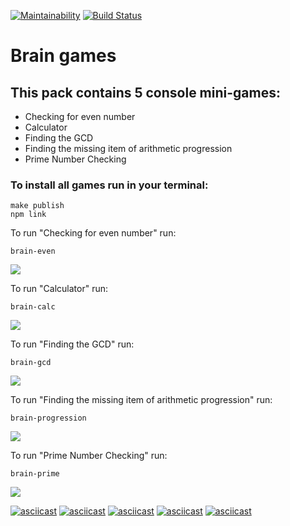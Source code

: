 [![Maintainability](https://api.codeclimate.com/v1/badges/c473c8834d30a4e5633b/maintainability)](https://codeclimate.com/github/irkinwork/project-lvl1-s508/maintainability) [![Build Status](https://travis-ci.org/irkinwork/project-lvl1-s508.svg?branch=master)](https://travis-ci.org/irkinwork/project-lvl1-s508)

# Brain games

## This pack contains 5 console mini-games: 

* Checking for even number
* Calculator
* Finding the GCD
* Finding the missing item of arithmetic progression
* Prime Number Checking

### To install all games run in your terminal:

```
make publish
npm link
````
To run "Checking for even number" run:
```
brain-even
```

![](https://irkinwork.github.io/project-lvl1-s508/even.svg)

To run "Calculator" run:
```
brain-calc
```
![](https://irkinwork.github.io/project-lvl1-s508/calc.svg)

To run "Finding the GCD" run:
```
brain-gcd
```
![](https://irkinwork.github.io/project-lvl1-s508/prime.svg)

To run "Finding the missing item of arithmetic progression" run:
```
brain-progression
```
![](https://irkinwork.github.io/project-lvl1-s508/gcd.svg)

To run "Prime Number Checking" run:
```
brain-prime
```
![](https://irkinwork.github.io/project-lvl1-s508/prog.svg)

[![asciicast](https://asciinema.org/a/eCehUEyUgjdRG5damlCpStMbZ.svg)](https://asciinema.org/a/eCehUEyUgjdRG5damlCpStMbZ)
[![asciicast](https://asciinema.org/a/oVb1kkEwDe0w1pLm70lBNFJ4J.svg)](https://asciinema.org/a/oVb1kkEwDe0w1pLm70lBNFJ4J)
[![asciicast](https://asciinema.org/a/87mt141YsrJ5wxTznveVf3KZ5.svg)](https://asciinema.org/a/87mt141YsrJ5wxTznveVf3KZ5)
[![asciicast](https://asciinema.org/a/s3ZMkfi8BzdNetBsJULV0GN43.svg)](https://asciinema.org/a/s3ZMkfi8BzdNetBsJULV0GN43)
[![asciicast](https://asciinema.org/a/lHmAjcYW8PT2S0kmHxhJZPYcK.svg)](https://asciinema.org/a/lHmAjcYW8PT2S0kmHxhJZPYcK)